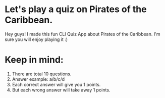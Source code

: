 # Let's play a quiz on Pirates of the Caribbean.
Hey guys! I made this fun CLI Quiz App about Pirates of the Caribbean.
I'm sure you will enjoy playing it :)

# Keep in mind:
1. There are total 10 questions.
2. Answer example: a/b/c/d
3. Each correct answer will give you 1 points.
4. But each wrong answer will take away 1 points.
